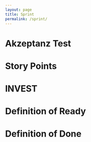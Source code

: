 ```yaml
---
layout: page
title: Sprint
permalink: /sprint/
---
```


# Akzeptanz Test

# Story Points

# INVEST

# Definition of Ready

# Definition of Done
